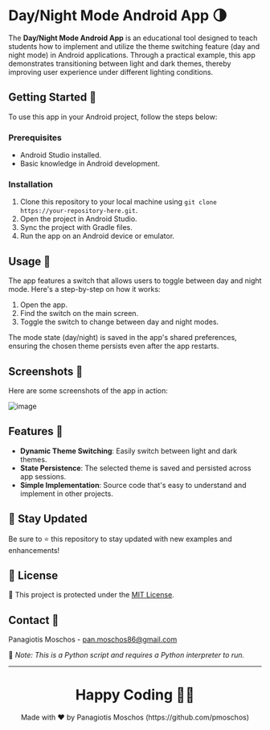 # Day/Night Mode Android App 🌗

The **Day/Night Mode Android App** is an educational tool designed to teach students how to implement and utilize the theme switching feature (day and night mode) in Android applications. Through a practical example, this app demonstrates transitioning between light and dark themes, thereby improving user experience under different lighting conditions.

## Getting Started 🚀

To use this app in your Android project, follow the steps below:

### Prerequisites

- Android Studio installed.
- Basic knowledge in Android development.

### Installation

1. Clone this repository to your local machine using `git clone https://your-repository-here.git`.
2. Open the project in Android Studio.
3. Sync the project with Gradle files.
4. Run the app on an Android device or emulator.

## Usage 📱

The app features a switch that allows users to toggle between day and night mode. Here's a step-by-step on how it works:

1. Open the app.
2. Find the switch on the main screen.
3. Toggle the switch to change between day and night modes.

The mode state (day/night) is saved in the app's shared preferences, ensuring the chosen theme persists even after the app restarts.

## Screenshots 📸

Here are some screenshots of the app in action:

![image](https://github.com/pmoschos/DayNightMode/assets/133533759/4c5c73c3-8f0d-43b0-a274-1efc2824cf0f)

## Features 🌟

- **Dynamic Theme Switching**: Easily switch between light and dark themes.
- **State Persistence**: The selected theme is saved and persisted across app sessions.
- **Simple Implementation**: Source code that's easy to understand and implement in other projects.


## 📢 Stay Updated

Be sure to ⭐ this repository to stay updated with new examples and enhancements!

## 📄 License
🔐 This project is protected under the [MIT License](https://mit-license.org/).


## Contact 📧
Panagiotis Moschos - pan.moschos86@gmail.com

🔗 *Note: This is a Python script and requires a Python interpreter to run.*

---
<h1 align=center>Happy Coding 👨‍💻 </h1>

<p align="center">
  Made with ❤️ by Panagiotis Moschos (https://github.com/pmoschos)
</p>
